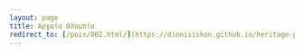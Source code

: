 ```yaml
---
layout: page
title: Αρχαία Ολυμπία
redirect_to: [/pois/002.html/](https://dionisiskon.github.io/heritage-promotion/pois/002.html)
---
```



